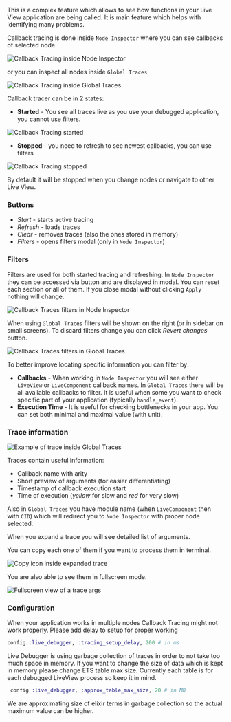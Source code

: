 This is a complex feature which allows to see how functions in your Live View application are being called. It is main feature which helps with identifying many problems.

Callback tracing is done inside `Node Inspector` where you can see callbacks of selected node

![Callback Tracing inside Node Inspector](images/callback_tracing_node_inspector.png)

or you can inspect all nodes inside `Global Traces`

![Callback Tracing inside Global Traces](images/callback_tracking_global_traces.png)

Callback tracer can be in 2 states:

<!-- TODO: USE figs here -->

- **Started** - You see all traces live as you use your debugged application, you cannot use filters.

![Callback Tracing started](images/callback_tracing_started.png)

- **Stopped** - you need to refresh to see newest callbacks, you can use filters

![Callback Tracing stopped](images/callback_tracing_stopped.png)

By default it will be stopped when you change nodes or navigate to other Live View.

### Buttons

- _Start_ - starts active tracing
- _Refresh_ - loads traces
- _Clear_ - removes traces (also the ones stored in memory)
- _Filters_ - opens filters modal (only in `Node Inspector`)

### Filters

Filters are used for both started tracing and refreshing. In `Node Inspector` they can be accessed via button and are displayed in modal. You can reset each section or all of them. If you close modal without clicking `Apply` nothing will change.

![Callback Traces filters in Node Inspector](images/callback_tracing_filters_node_inspector.png)

When using `Global Traces` filters will be shown on the right (or in sidebar on small screens). To discard filters change you can click _Revert changes_ button.

![Callback Traces filters in Global Traces](images/callback_tracing_filters_global_traces.png)

To better improve locating specific information you can filter by:

- **Callbacks** - When working in `Node Inspector` you will see either `LiveView` or `LiveComponent` callback names. In `Global Traces` there will be all available callbacks to filter. It is useful when some you want to check specific part of your application (typically `handle_event`).
- **Execution Time** - It is useful for checking bottlenecks in your app. You can set both minimal and maximal value (with unit).

### Trace information

![Example of trace inside Global Traces](images/callback_tracing_trace_in_global_traces.png)

Traces contain useful information:

- Callback name with arity
- Short preview of arguments (for easier differentiating)
- Timestamp of callback execution start
- Time of execution (_yellow_ for slow and _red_ for very slow)

Also in `Global Traces` you have module name (when `LiveComponent` then with `CID`) which will redirect you to `Node Inspector` with proper node selected.

When you expand a trace you will see detailed list of arguments.

You can copy each one of them if you want to process them in terminal.

![Copy icon inside expanded trace](images/callback_tracing_copy_assigns.png)

You are also able to see them in fullscreen mode.

![Fullscreen view of a trace args](images/callback_tracing_fullscreen.png)

### Configuration

When your application works in multiple nodes Callback Tracing might not work properly. Please add delay to setup for proper working

```elixir
config :live_debugger, :tracing_setup_delay, 200 # in ms
```

Live Debugger is using garbage collection of traces in order to not take too much space in memory. If you want to change the size of data which is kept in memory please change ETS table max size. Currently each table is for each debugged LiveView process so keep it in mind.

```elixir
 config :live_debugger, :approx_table_max_size, 20 # in MB
```

We are approximating size of elixir terms in garbage collection so the actual maximum value can be higher.
